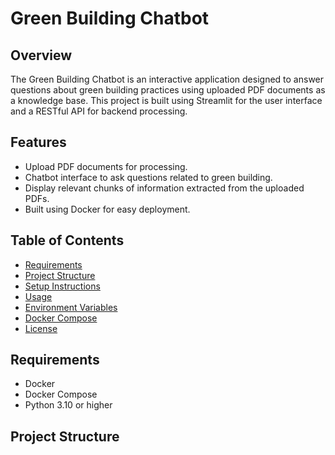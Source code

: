 # Green Building Chatbot

## Overview

The Green Building Chatbot is an interactive application designed to answer questions about green building practices using uploaded PDF documents as a knowledge base. This project is built using Streamlit for the user interface and a RESTful API for backend processing.

## Features

- Upload PDF documents for processing.
- Chatbot interface to ask questions related to green building.
- Display relevant chunks of information extracted from the uploaded PDFs.
- Built using Docker for easy deployment.

## Table of Contents

- [Requirements](#requirements)
- [Project Structure](#project-structure)
- [Setup Instructions](#setup-instructions)
- [Usage](#usage)
- [Environment Variables](#environment-variables)
- [Docker Compose](#docker-compose)
- [License](#license)

## Requirements

- Docker
- Docker Compose
- Python 3.10 or higher

## Project Structure

